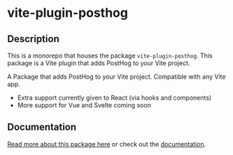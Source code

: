 # vite-plugin-posthog

## Description

This is a monorepo that houses the package `vite-plugin-posthog`. This package is a Vite plugin that adds PostHog to your Vite project.

A Package that adds PostHog to your Vite project. Compatible with any Vite app.

- Extra support currently given to React (via hooks and components)
- More support for Vue and Svelte coming soon

## Documentation

[Read more about this package here](packages/vite-plugin-posthog/README.md) or check out the [documentation](http://vite-posthog.tsotne.co.uk/).
